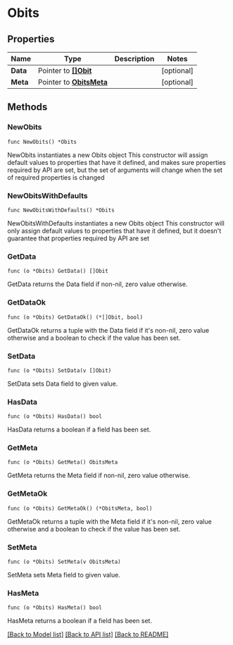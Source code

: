 # Obits

## Properties

Name | Type | Description | Notes
------------ | ------------- | ------------- | -------------
**Data** | Pointer to [**[]Obit**](Obit.md) |  | [optional] 
**Meta** | Pointer to [**ObitsMeta**](ObitsMeta.md) |  | [optional] 

## Methods

### NewObits

`func NewObits() *Obits`

NewObits instantiates a new Obits object
This constructor will assign default values to properties that have it defined,
and makes sure properties required by API are set, but the set of arguments
will change when the set of required properties is changed

### NewObitsWithDefaults

`func NewObitsWithDefaults() *Obits`

NewObitsWithDefaults instantiates a new Obits object
This constructor will only assign default values to properties that have it defined,
but it doesn't guarantee that properties required by API are set

### GetData

`func (o *Obits) GetData() []Obit`

GetData returns the Data field if non-nil, zero value otherwise.

### GetDataOk

`func (o *Obits) GetDataOk() (*[]Obit, bool)`

GetDataOk returns a tuple with the Data field if it's non-nil, zero value otherwise
and a boolean to check if the value has been set.

### SetData

`func (o *Obits) SetData(v []Obit)`

SetData sets Data field to given value.

### HasData

`func (o *Obits) HasData() bool`

HasData returns a boolean if a field has been set.

### GetMeta

`func (o *Obits) GetMeta() ObitsMeta`

GetMeta returns the Meta field if non-nil, zero value otherwise.

### GetMetaOk

`func (o *Obits) GetMetaOk() (*ObitsMeta, bool)`

GetMetaOk returns a tuple with the Meta field if it's non-nil, zero value otherwise
and a boolean to check if the value has been set.

### SetMeta

`func (o *Obits) SetMeta(v ObitsMeta)`

SetMeta sets Meta field to given value.

### HasMeta

`func (o *Obits) HasMeta() bool`

HasMeta returns a boolean if a field has been set.


[[Back to Model list]](../README.md#documentation-for-models) [[Back to API list]](../README.md#documentation-for-api-endpoints) [[Back to README]](../README.md)


